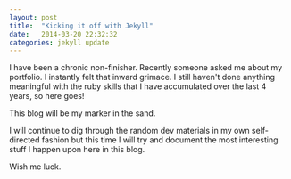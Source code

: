 ```yaml
---
layout: post
title:  "Kicking it off with Jekyll"
date:   2014-03-20 22:32:32
categories: jekyll update
---
```

I have been a chronic non-finisher. Recently someone asked me about my portfolio. I instantly felt that inward grimace. I still haven't done anything meaningful with the ruby skills that I have accumulated over the last 4 years, so here goes!

 This blog will be my marker in the sand.

 I will continue to dig through the random dev materials in my own self-directed fashion but this time I will try and document the most interesting stuff I happen upon here in this blog.

Wish me luck.



